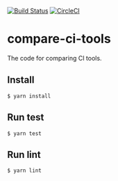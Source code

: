 [![Build Status](https://travis-ci.org/reireias/compare-ci-tools.svg?branch=master)](https://travis-ci.org/reireias/compare-ci-tools) [![CircleCI](https://circleci.com/gh/reireias/compare-ci-tools.svg?style=svg)](https://circleci.com/gh/reireias/compare-ci-tools)

# compare-ci-tools
The code for comparing CI tools.

## Install

```console
$ yarn install
```

## Run test

```console
$ yarn test
```

## Run lint

```console
$ yarn lint
```
